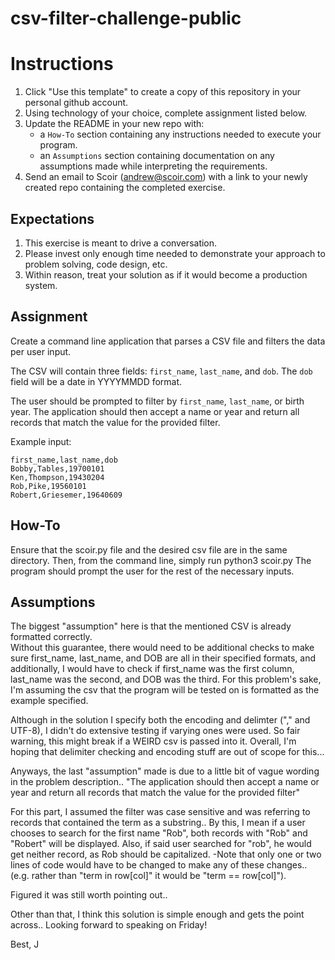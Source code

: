 # csv-filter-challenge-public
# Instructions
1. Click "Use this template" to create a copy of this repository in your personal github account.  
1. Using technology of your choice, complete assignment listed below.
1. Update the README in your new repo with:
    * a `How-To` section containing any instructions needed to execute your program.
    * an `Assumptions` section containing documentation on any assumptions made while interpreting the requirements.
1. Send an email to Scoir (andrew@scoir.com) with a link to your newly created repo containing the completed exercise.

## Expectations
1. This exercise is meant to drive a conversation. 
1. Please invest only enough time needed to demonstrate your approach to problem solving, code design, etc.
1. Within reason, treat your solution as if it would become a production system.

## Assignment
Create a command line application that parses a CSV file and filters the data per user input.

The CSV will contain three fields: `first_name`, `last_name`, and `dob`. The `dob` field will be a date in YYYYMMDD format.

The user should be prompted to filter by `first_name`, `last_name`, or birth year. The application should then accept a name or year and return all records that match the value for the provided filter. 

Example input:
```
first_name,last_name,dob
Bobby,Tables,19700101
Ken,Thompson,19430204
Rob,Pike,19560101
Robert,Griesemer,19640609
```
## How-To
Ensure that the scoir.py file and the desired csv file are in the same directory.
Then, from the command line, simply run python3 scoir.py
The program should prompt the user for the rest of the necessary inputs.

## Assumptions
The biggest "assumption" here is that the mentioned CSV is already formatted correctly.  
Without this guarantee, there would need to be additional checks to make sure first_name, last_name, and DOB
are all in their specified formats, and additionally, I would have to check if first_name was the first column,
last_name was the second, and DOB was the third. For this problem's sake, I'm assuming the csv that the program 
will be tested on is formatted as the example specified. 

Although in the solution I specify both the encoding and delimter ("," and UTF-8), I didn't do extensive testing if 
varying ones were used. So fair warning, this might break if a WEIRD csv is passed into it.
Overall, I'm hoping that delimiter checking and encoding stuff are out of scope for this...

Anyways, the last "assumption" made is due to a little bit of vague wording in the problem description..
"The application should then accept a name or year and return all records that match the value for the provided filter"

For this part, I assumed the filter was case sensitive and was referring to records that contained the term 
as a substring.. By this, I mean if a user chooses to search for the first name "Rob", both records with "Rob"
and "Robert" will be displayed. Also, if said user searched for "rob", he would get neither record, as Rob should be capitalized.
-Note that only one or two lines of code would have to be changed to make any of these changes.. 
	(e.g. rather than "term in row[col]" it would be "term == row[col]"). 

Figured it was still worth pointing out..

Other than that, I think this solution is simple enough and gets the point across..
Looking forward to speaking on Friday! 

Best,
J





